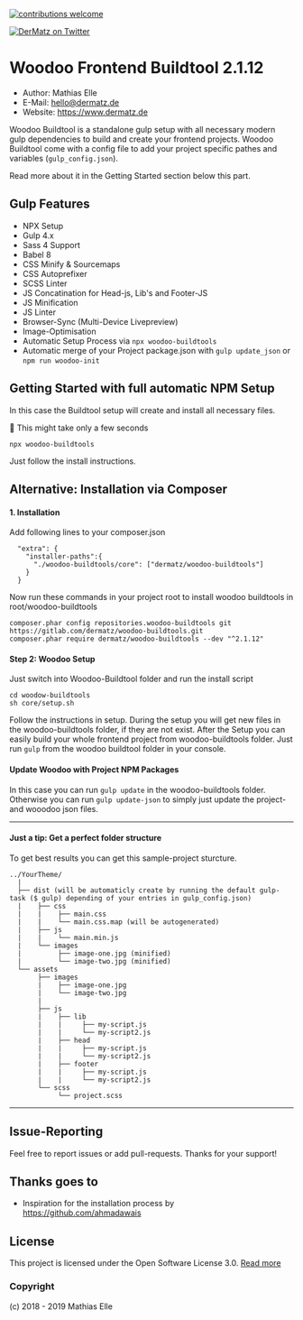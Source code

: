 [![contributions welcome](https://img.shields.io/badge/contributions-welcome-brightgreen.svg?style=flat)](https://github.com/dwyl/esta/issues)

[![DerMatz on Twitter](https://img.shields.io/twitter/follow/_dermatz.svg?style=social&label=Follow%20@_dermatz)](https://twitter.com/_dermatz/)

# Woodoo Frontend Buildtool 2.1.12 
- Author: Mathias Elle
- E-Mail: hello@dermatz.de
- Website: https://www.dermatz.de

Woodoo Buildtool is a standalone gulp setup with all necessary modern gulp dependencies to build
and create your frontend projects. Woodoo Buildtool come with a config file to add your project specific pathes 
and variables (`gulp_config.json`). 

Read more about it in the Getting Started section below this part.


## Gulp Features
- NPX Setup
- Gulp 4.x
- Sass 4 Support
- Babel 8
- CSS Minify & Sourcemaps
- CSS Autoprefixer
- SCSS Linter
- JS Concatination for Head-js, Lib's and Footer-JS
- JS Minification
- JS Linter
- Browser-Sync (Multi-Device Livepreview)
- Image-Optimisation
- Automatic Setup Process via `npx woodoo-buildtools`
- Automatic merge of your Project package.json with `gulp update_json` or `npm run woodoo-init`

## Getting Started with full automatic NPM Setup 
In this case the Buildtool setup will create and install all necessary files.

🤩 This might take only a few seconds 

```
npx woodoo-buildtools
```
Just follow the install instructions.


## Alternative: Installation via Composer
#### 1. Installation
Add following lines to your composer.json
```
  "extra": {
    "installer-paths":{
      "./woodoo-buildtools/core": ["dermatz/woodoo-buildtools"]
    }
  }
```

Now run these commands in your project root to install woodoo buildtools in root/woodoo-buildtools
```
composer.phar config repositories.woodoo-buildtools git https://gitlab.com/dermatz/woodoo-buildtools.git
composer.phar require dermatz/woodoo-buildtools --dev "^2.1.12"
```

#### Step 2: Woodoo Setup

Just switch into Woodoo-Buildtool folder and run the install script
```
cd woodow-buildtools
sh core/setup.sh
```

Follow the instructions in setup.
During the setup you will get new files in the woodoo-buildtools folder, if they are not exist.
After the Setup you can easily build your whole frontend project
from woodoo-buildtools folder. Just run `gulp` from the woodoo buildtool folder in your console.

#### Update Woodoo with Project NPM Packages
In this case you can run `gulp update` in the woodoo-buildtools folder.
Otherwise you can run `gulp update-json` to simply just update the project- and wooodoo json files.

---
#### Just a tip: Get a perfect folder structure
To get best results you can get this sample-project sturcture.
```
../YourTheme/
  |
  ├── dist (will be automaticly create by running the default gulp-task ($ gulp) depending of your entries in gulp_config.json)
  |    ├── css
  |    |    ├── main.css
  |    |    └── main.css.map (will be autogenerated)
  |    ├── js
  |    |    └── main.min.js
  |    └── images
  |         ├── image-one.jpg (minified)
  |         └── image-two.jpg (minified)
  └── assets
       ├── images
       |    ├── image-one.jpg
       |    └── image-two.jpg
       |
       ├── js
       |    ├── lib
       |    |     ├── my-script.js
       |    |     └── my-script2.js
       |    ├── head
       |    |     ├── my-script.js
       |    |     └── my-script2.js
       |    ├── footer
       |    |     ├── my-script.js
       |    |     └── my-script2.js
       └── scss
            └── project.scss
```
---

Issue-Reporting
---
Feel free to report issues or add pull-requests. Thanks for your support!

Thanks goes to
--- 
- Inspiration for the installation process by https://github.com/ahmadawais 

License
---
This project is licensed under the Open Software License 3.0. [Read more](https://choosealicense.com/licenses/osl-3.0/#)


### Copyright

(c) 2018 - 2019 Mathias Elle
